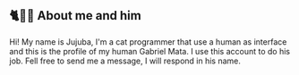 ## 🐈🧑‍💻 About me and him
Hi! My name is Jujuba, I'm a cat programmer that use a human as interface and this is the profile of my human Gabriel Mata. I use this account to do his job. Fell free to send me a message, I will respond in his name.
